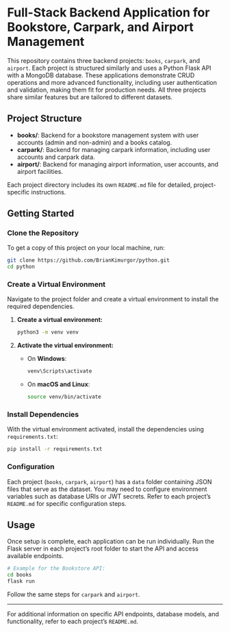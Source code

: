 
# Full-Stack Backend Application for Bookstore, Carpark, and Airport Management

This repository contains three backend projects: `books`, `carpark`, and `airport`. Each project is structured similarly and uses a Python Flask API with a MongoDB database. These applications demonstrate CRUD operations and more advanced functionality, including user authentication and validation, making them fit for production needs. All three projects share similar features but are tailored to different datasets.

## Project Structure

- **books/**: Backend for a bookstore management system with user accounts (admin and non-admin) and a books catalog.
- **carpark/**: Backend for managing carpark information, including user accounts and carpark data.
- **airport/**: Backend for managing airport information, user accounts, and airport facilities.

Each project directory includes its own `README.md` file for detailed, project-specific instructions.

## Getting Started

### Clone the Repository

To get a copy of this project on your local machine, run:

```bash
git clone https://github.com/BrianKimurgor/python.git
cd python
```

### Create a Virtual Environment

Navigate to the project folder and create a virtual environment to install the required dependencies.

1. **Create a virtual environment:**
   ```bash
   python3 -m venv venv
   ```

2. **Activate the virtual environment:**
   - On **Windows**:
     ```bash
     venv\Scripts\activate
     ```
   - On **macOS and Linux**:
     ```bash
     source venv/bin/activate
     ```

### Install Dependencies

With the virtual environment activated, install the dependencies using `requirements.txt`:

```bash
pip install -r requirements.txt
```

### Configuration

Each project (`books`, `carpark`, `airport`) has a `data` folder containing JSON files that serve as the dataset. You may need to configure environment variables such as database URIs or JWT secrets. Refer to each project’s `README.md` for specific configuration steps.

## Usage

Once setup is complete, each application can be run individually. Run the Flask server in each project’s root folder to start the API and access available endpoints.

```bash
# Example for the Bookstore API:
cd books
flask run
```

Follow the same steps for `carpark` and `airport`.

---

For additional information on specific API endpoints, database models, and functionality, refer to each project’s `README.md`.

```